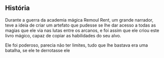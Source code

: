 
## História

Durante a guerra da academia mágica Remoul Rent, um grande narrador, teve a ideia de criar um artefato que pudesse se lhe dar acesso a todas as magias que ele via nas lutas entre os arcanos, e foi assim que ele criou este livro mágico, capaz de copiar as habilidades do seu alvo.

Ele foi poderoso, parecia não ter limites, tudo que lhe bastava era uma batalha, se ele te derrotasse ele 
